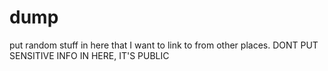 # dump
put random stuff in here that I want to link to from other places. DONT PUT SENSITIVE INFO IN HERE, IT'S PUBLIC

